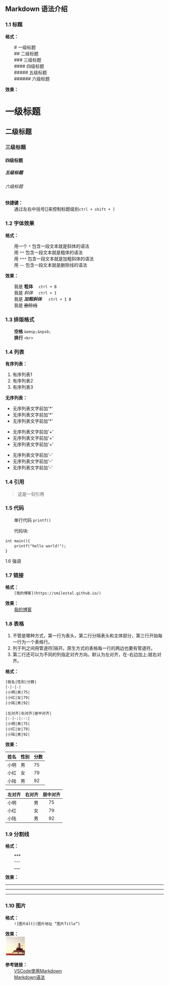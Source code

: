 ## Markdown 语法介绍
### 1.1 标题
**格式：**

&emsp;&emsp;# 一级标题<br>
&emsp;&emsp;## 二级标题<br>
&emsp;&emsp;### 三级标题<br>
&emsp;&emsp;#### 四级标题<br>
&emsp;&emsp;##### 五级标题<br>
&emsp;&emsp;###### 六级标题<br>

**效果：**

# 一级标题  
## 二级标题
### 三级标题
#### 四级标题
##### 五级标题
###### 六级标题

**快捷键：**<br>
&emsp;&emsp;通过左右中括号[]来控制标题级别`ctrl + shift + ]`<br>

### 1.2 字体效果
**格式：**

&emsp;&emsp;用一个 `*` 包含一段文本就是斜体的语法<br>
&emsp;&emsp;用 `**` 包含一段文本就是粗体的语法<br>
&emsp;&emsp;用 `***` 包含一段文本就是加粗斜体的语法<br>
&emsp;&emsp;用 `~~` 包含一段文本就是删除线的语法<br>

**效果：**

&emsp;&emsp;我是 **粗体**  &emsp;`ctrl + B`<br>
&emsp;&emsp;我是 *斜体*  &emsp;`ctrl + I`<br>
&emsp;&emsp;我是 ***加粗斜体***  &emsp; `ctrl + I B`<br>
&emsp;&emsp;我是 ~~删除线~~  &emsp; ` `<br>

### 1.3 排版格式
&emsp;&emsp;**空格** `&emsp;&npsb;`<br>
&emsp;&emsp;**换行** `<br>`<br>

### 1.4 列表
**有序列表：**
1. 有序列表1
1. 有序列表2
1. 有序列表3

**无序列表：**
* 无序列表文字前加'*'
* 无序列表文字前加'*'
* 无序列表文字前加'*'

+ 无序列表文字前加'+'
+ 无序列表文字前加'+'
+ 无序列表文字前加'+'

- 无序列表文字前加'-'
- 无序列表文字前加'-'
- 无序列表文字前加'-'

### 1.4 引用
>这是一句引用

### 1.5 代码
&emsp;&emsp;单行代码 `printf()`<br>

&emsp;&emsp;代码块:
```
int main(){
    printf("hello world!");
}
```

1.6 强调

### 1.7 链接

**格式：**<br>
&emsp;&emsp;`[我的博客](https://smilestal.github.io/)`

**效果：**<br>
&emsp;&emsp;[我的博客](https://smilestal.github.io/)

### 1.8 表格
1. 不管是哪种方式，第一行为表头，第二行分隔表头和主体部分，第三行开始每一行为一个表格行。
1. 列于列之间用管道符|隔开。原生方式的表格每一行的两边也要有管道符。
1. 第二行还可以为不同的列指定对齐方向。默认为左对齐，在-右边加上:就右对齐。

**格式：**
```
|姓名|性别|分数|
|-|-|-|
|小明|男|75|
|小红|女|79|
|小陆|男|92|

|左对齐|右对齐|居中对齐|
|:-|-:|:-:|
|小明|男|75|
|小红|女|79|
|小陆|男|92|
```

**效果：**

|姓名|性别|分数|
|-|-|-|
|小明|男|75|
|小红|女|79|
|小陆|男|92|

|左对齐|右对齐|居中对齐|
|:-|-:|:-:|
|小明|男|75|
|小红|女|79|
|小陆|男|92|

### 1.9 分割线
**格式：**

&emsp;&emsp;***<br>
&emsp;&emsp;---<br>
&emsp;&emsp;___<br>

**效果：**
***
---
___

### 1.10 图片
**格式：**<br>
&emsp;&emsp;`![图片Alt](图片地址 “图片Title”)`

**效果：**<br>
![头像](./images/header.png "我的头像")

**参考链接：**<br>
&emsp;&emsp;[VSCode使用Markdown](https://imchenchao.com/blog/MarkdownVSCode/)<br>
&emsp;&emsp;[Markdown语法](https://imchenchao.com/blog/markdownDemo/)